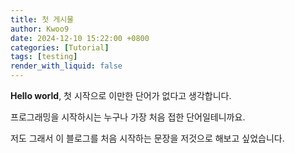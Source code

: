 ```yaml
---
title: 첫 게시물
author: Kwoo9
date: 2024-12-10 15:22:00 +0800
categories: [Tutorial]
tags: [testing]
render_with_liquid: false
---
```


**Hello world**, 첫 시작으로 이만한 단어가 없다고 생각합니다.

프로그래밍을 시작하시는 누구나 가장 처음 접한 단어일테니까요.

저도 그래서 이 블로그를 처음 시작하는 문장을 저것으로 해보고 싶었습니다.
